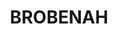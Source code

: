 ---
lastmod: '2025-04-06T06:05:20+00:00'
latitude: -34.489867
layout: suburb
longitude: 146.373471
postcode: '2705'
state: NSW
title: BROBENAH
url: /nsw/brobenah/
---
